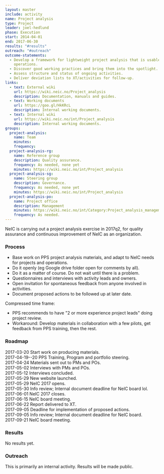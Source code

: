 ```yaml
---
layout: master
include: activity
name: Project analysis
type: Project
leader: joel-hedlund
phase: Execution
start: 2014-04-01
end: 2017-06-30
results: "#results"
outreach: "#outreach"
outcome-statements:
  - Develop a framework for lightweight project analysis that is usable also for
    operations.
  - Discover good working practices and bring them into the spotlight.
  - Assess structure and status of ongoing activities.
  - Deliver deviation lists to XT/activities for follow-up.
links:
  - text: External wiki
    url: https://wiki.neic.no/Project_analysis
    description: Documentation, manuals and guides.
  - text: Working documents
    url: https://goo.gl/HkKRcL
    description: Internal working documents.
  - text: Internal wiki
    url: https://wiki.neic.no/int/Project_analysis
    description: Internal working documents.
groups:
  project-analysis:
    name: Team
    minutes:
    frequency:
  project-analysis-rg:
    name: Reference group
    description: Quality assurance.
    frequency: As needed, none yet
    minutes: https://wiki.neic.no/int/Project_analysis
  project-analysis-sg:
    name: Steering group
    description: Governance.
    frequency: As needed, none yet
    minutes: https://wiki.neic.no/int/Project_analysis
  project-analysis-po:
    name: Project office
    description: Management
    minutes: https://wiki.neic.no/int/Category:Project_analysis_management_meetings_2017
    frequency: As needed.
---
```

NeIC is carrying out a project analysis exercise in 2017q2, for quality
assurance and continuous improvement of NeIC as an organization.

### Process
* Base work on PPS project analysis materials, and adapt to NeIC needs for
  projects and operations.
* Do it openly (eg Google drive folder open for comments by all).
* Do it as a matter of course. Do not wait until there is a problem.
* Questionnaires and interviews with activity leads and owners.
* Open invitation for spontaneous feedback from anyone involved in activities.
* Document proposed actions to be followed up at later date.

Compressed time frame:

* PPS recommends to have "2 or more experience project leads" doing project review.
* Workaround: Develop materials in collaboration with a few pilots, get feedback
  from PPS training, then the rest.

### Roadmap
2017-03-20  Start work on producing materials.  
2017-04-19--20  PPS Training, Program and portfolio steering.  
2017-04-24  Materials sent out to PMs and POs.  
2017-05-02  Interviews with PMs and POs.  
2017-05-12  Interviews concluded.  
2017-05-29  New website launched.  
2017-05-29  NeIC 2017 opens.  
2017-05-30  Info review; Internal document deadline for NeIC board lol.  
2017-06-01  NeIC 2017 closes.  
2017-06-15  NeIC board meeting.  
2017-06-22  Report delivered to XT.  
2017-09-05  Deadline for implementation of proposed actions.  
2017-09-05  Info review; Internal document deadline for NeIC board.  
2017-09-21  NeIC board meeting.

### Results
No results yet.

### Outreach
This is primarily an internal activity. Results will be made public.
